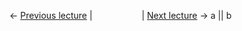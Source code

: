 \<- [Previous lecture](lecture1-5.html) | &nbsp;&nbsp;&nbsp;&nbsp;&nbsp;&nbsp;&nbsp;&nbsp;&nbsp;&nbsp;&nbsp;&nbsp;&nbsp;&nbsp;&nbsp;&nbsp;&nbsp;&nbsp; |  [Next lecture](lecture2-2.md) -\>
a || b

